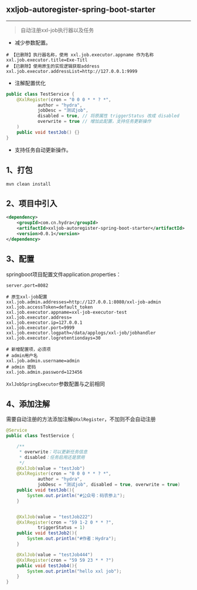 ## xxljob-autoregister-spring-boot-starter

**********************************

> 自动注册xxl-job执行器以及任务

- 减少参数配置。

```properties
# 【已删除】执行器名称，使用 xxl.job.executor.appname 作为名称
xxl.job.executor.title=Exe-Titl
# 【已删除】使用原生的实现逻辑获取address
xxl.job.executor.addressList=http://127.0.0.1:9999
```

- 注解配置优化
```java
public class TestService {
    @XxlRegister(cron = "0 0 0 * * ? *",
            author = "hydra",
            jobDesc = "测试job",
            disabled = true, // 将原属性 triggerStatus 改成 disabled
            overwrite = true // 增加此配置，支持任务更新操作
    )
    public void testJob() {}
}
```

- 支持任务自动更新操作。

## 1、打包

```
mvn clean install
```

## 2、项目中引入

```xml
<dependency>
    <groupId>com.cn.hydra</groupId>
    <artifactId>xxljob-autoregister-spring-boot-starter</artifactId>
    <version>0.0.1</version>
</dependency>
```

## 3、配置

springboot项目配置文件application.properties：

```properties
server.port=8082

# 原生xxl-job配置
xxl.job.admin.addresses=http://127.0.0.1:8080/xxl-job-admin
xxl.job.accessToken=default_token
xxl.job.executor.appname=xxl-job-executor-test
xxl.job.executor.address=
xxl.job.executor.ip=127.0.0.1
xxl.job.executor.port=9999
xxl.job.executor.logpath=/data/applogs/xxl-job/jobhandler
xxl.job.executor.logretentiondays=30

# 新增配置项，必须项
# admin用户名
xxl.job.admin.username=admin
# admin 密码
xxl.job.admin.password=123456
```

`XxlJobSpringExecutor`参数配置与之前相同

## 4、添加注解
需要自动注册的方法添加注解`@XxlRegister`，不加则不会自动注册

```java
@Service
public class TestService {

    /**
     * overwrite：可以更新任务信息
     * disabled：任务启用还是禁用
     */
    @XxlJob(value = "testJob")
    @XxlRegister(cron = "0 0 0 * * ? *",
            author = "hydra",
            jobDesc = "测试job", disabled = true, overwrite = true)
    public void testJob(){
        System.out.println("#公众号：码农参上");
    }


    @XxlJob(value = "testJob222")
    @XxlRegister(cron = "59 1-2 0 * * ?",
            triggerStatus = 1)
    public void testJob2(){
        System.out.println("#作者：Hydra");
    }

    @XxlJob(value = "testJob444")
    @XxlRegister(cron = "59 59 23 * * ?")
    public void testJob4(){
        System.out.println("hello xxl job");
    }
}
```
